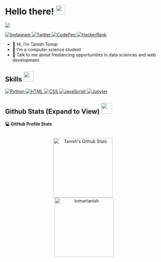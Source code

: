 <h1> Hello there! <img src = "https://raw.githubusercontent.com/MartinHeinz/MartinHeinz/master/wave.gif" width = 30px> </h1>
<p align='center'>
</p>

<p>
  <a href="https://github.com/DenverCoder1/readme-typing-svg"><img src="https://readme-typing-svg.herokuapp.com?&font=IBM+Plex+Sans&color=abcdef&size=20&lines=Welcome+to+my+GitHub+Profile!;I'm+a+Programmer;I'm+a+Coder;I'm+a+Web+Designer;I'm+a+Data+Scientist" /></a>
</p>

   <a href="https://www.instagram.com/tanishtomar" target="_blank">
    <img alt="Instagram" src="https://img.shields.io/badge/Instagram-E4405F?style=for-the-badge&logo=instagram&logoColor=white">
  </a>   
   <a href="https://twitter.com/tanishtomar" target="_blank">
    <img alt="Twitter" src="https://img.shields.io/badge/Twitter-1A8CD8?style=for-the-badge&logo=twitter&logoColor=white">
  </a>  
  <a href="https://codepen.io/tomartanish" target="_blank">
    <img alt="CodePen" src="https://img.shields.io/badge/Codepen-000000?style=for-the-badge&logo=codepen&logoColor=white">
  </a>  
 <a href="https://www.hackerrank.com/aasthajha123/hackos" target="_blank">
    <img alt="HackerRank" src="https://img.shields.io/badge/-Hackerrank-2EC866?style=for-the-badge&logo=HackerRank&logoColor=white">
  </a>

- 👋 Hi, I’m Tanish Tomar
- 💼 I'm a computer science student
- 💬 Talk to me about freelancing opportunities in data sciences and web development.

<h2> Skills <img src = "https://media2.giphy.com/media/QssGEmpkyEOhBCb7e1/giphy.gif?cid=ecf05e47a0n3gi1bfqntqmob8g9aid1oyj2wr3ds3mg700bl&rid=giphy.gif" width = 32px> </h2>
<a href="https://www.python.org" target="_blank">
    <img alt="Python" src="https://img.shields.io/badge/Python-3776AB?style=for-the-badge&logo=python&logoColor=white">
  </a>

   <a href="https://www.w3schools.com/html/" target="_blank">
    <img alt="HTML" src="https://img.shields.io/badge/HTML-E44C27?style=for-the-badge&logo=html5&logoColor=white">
  </a>

   <a href="https://www.w3schools.com/css/" target="_blank">
    <img alt="CSS" src="https://img.shields.io/badge/CSS-2299F8?style=for-the-badge&logo=css3&logoColor=white">
  </a>

  <a href="https://www.w3schools.com/js/" target="_blank">
    <img alt="JavaScript" src="https://img.shields.io/badge/JavaScript-F7E017?style=for-the-badge&logo=javascript&logoColor=white">
  </a>

   <a href="https://jupyter.org/" target="_blank">
    <img alt="Jupyter" src="https://img.shields.io/badge/Jupyter-F37626.svg?&style=for-the-badge&logo=Jupyter&logoColor=white">
  </a>

<h2> Github Stats (Expand to View) <img src = "https://i.pinimg.com/originals/65/c4/f4/65c4f452571be1261e9c623f7da488ac.gif" width = 35px> </h2>

  <summary><b>💻 GitHub Profile Stats</b></summary>
  <br/>
  <p align="center">
    <a href="https://github.com/anuraghazra/github-readme-stats"><img alt="Tanish's Github Stats" src="https://github-readme-stats.vercel.app/api?username=tomartanish&show_icons=true&count_private=true&theme=algolia" height="192px"/></a>
<br/>
  &nbsp;
	  <img src="https://github-readme-stats.vercel.app/api/top-langs?username=tomartanish&show_icons=true&locale=en&layout=compact&theme=algolia" alt="tomartanish" height="192px"/>
  <br/>
  </p>
